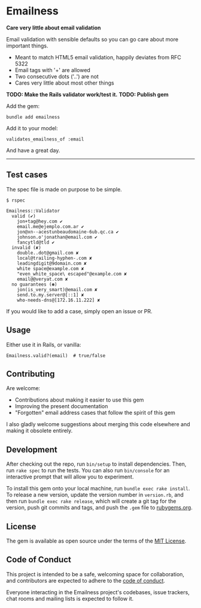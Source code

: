 # Emailness
**Care very little about email validation**

Email validation with sensible defaults so you can go care about more important things.

* Meant to match HTML5 email validation, happily deviates from RFC 5322
* Email tags with '+' are allowed
* Two consecutive dots ('..') are not
* Cares very little about most other things

**TODO: Make the Rails validator work/test it.**
**TODO: Publish gem**

Add the gem:

```
bundle add emailness
```

Add it to your model:

```
validates_emailness_of :email
```

And have a great day.

---

## Test cases
The spec file is made on purpose to be simple.

```
$ rspec

Emailness::Validator
  valid (✔)
    jon+tag@hey.com ✔
    email.me@ejemplo.com.ar ✔
    jon@xn--acestunbeaudomaine-6ub.qc.ca ✔
    johnson.o'jonathan@email.com ✔
    fancytld@tld ✔
  invalid (✘)
    double..dot@gmail.com ✘
    local@trailing-hyphen-.com ✘
    leadingdigit@9domain.com ✘
    white space@example.com ✘
    "even_white_space\ escaped"@example.com ✘
    email@@veryat.com ✘
  no guarantees (✽)
    jon(is_very_smart)@email.com ✘
    send.to.my.server@[::1] ✘
    who-needs-dns@[172.16.11.222] ✘
```

If you would like to add a case, simply open an issue or PR.

## Usage

Either use it in Rails, or vanilla:

```
Emailness.valid?(email)  # true/false
```

## Contributing
Are welcome:

* Contributions about making it easier to use this gem
* Improving the present documentation
* "Forgotten" email address cases that follow the spirit of this gem

I also gladly welcome suggestions about merging this code elsewhere and making it obsolete entirely.

## Development

After checking out the repo, run `bin/setup` to install dependencies. Then, run `rake spec` to run the tests. You can also run `bin/console` for an interactive prompt that will allow you to experiment.

To install this gem onto your local machine, run `bundle exec rake install`. To release a new version, update the version number in `version.rb`, and then run `bundle exec rake release`, which will create a git tag for the version, push git commits and tags, and push the `.gem` file to [rubygems.org](https://rubygems.org).


## License
The gem is available as open source under the terms of the [MIT License](https://opensource.org/licenses/MIT).

## Code of Conduct
This project is intended to be a safe, welcoming space for collaboration, and contributors are expected to adhere to the [code of conduct](https://github.com/joallard/emailness/blob/master/CODE_OF_CONDUCT.md).

Everyone interacting in the Emailness project's codebases, issue trackers, chat rooms and mailing lists is expected to follow it.
